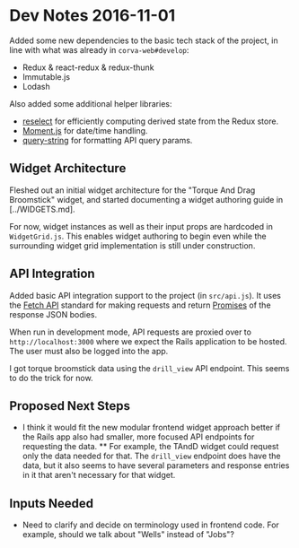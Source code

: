 # Dev Notes 2016-11-01

Added some new dependencies to the basic tech stack of the project, in line with what was already in `corva-web#develop`:

* Redux & react-redux & redux-thunk
* Immutable.js
* Lodash

Also added some additional helper libraries:

* [reselect](https://github.com/reactjs/reselect) for efficiently computing derived state from the Redux store.
* [Moment.js](http://momentjs.com/docs/) for date/time handling.
* [query-string](https://www.npmjs.com/package/query-string) for formatting API query params.

## Widget Architecture

Fleshed out an initial widget architecture for the "Torque And Drag Broomstick" widget, and started documenting a widget authoring guide in [../WIDGETS.md].

For now, widget instances as well as their input props are hardcoded in `WidgetGrid.js`. This enables widget authoring to begin even while the surrounding widget grid implementation is still under construction.

## API Integration

Added basic API integration support to the project (in `src/api.js`). It uses the [Fetch API](https://developer.mozilla.org/en/docs/Web/API/Fetch_API) standard for making requests and return [Promises](https://developer.mozilla.org/en/docs/Web/JavaScript/Reference/Global_Objects/Promise) of the response JSON bodies.

When run in development mode, API requests are proxied over to `http://localhost:3000` where we expect the Rails application to be hosted. The user must also be logged into the app.

I got torque broomstick data using the `drill_view` API endpoint. This seems to do the trick for now.

## Proposed Next Steps

* I think it would fit the new modular frontend widget approach better if the Rails app also had smaller, more focused API endpoints for requesting the data.
** For example, the TAndD widget could request only the data needed for that. The `drill_view` endpoint does have the data, but it also seems to have several parameters and response entries in it that aren't necessary for that widget.

## Inputs Needed

* Need to clarify and decide on terminology used in frontend code. For example, should we talk about "Wells" instead of "Jobs"?
